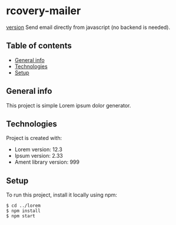 # rcovery-mailer
[version](https://img.shields.io/appveyor/build/marssaljr/rcovery-mailer?style=flat-square)
Send email directly from javascript (no backend is needed).
## Table of contents
* [General info](#general-info)
* [Technologies](#technologies)
* [Setup](#setup)

## General info
This project is simple Lorem ipsum dolor generator.
	
## Technologies
Project is created with:
* Lorem version: 12.3
* Ipsum version: 2.33
* Ament library version: 999
	
## Setup
To run this project, install it locally using npm:

```
$ cd ../lorem
$ npm install
$ npm start
```
